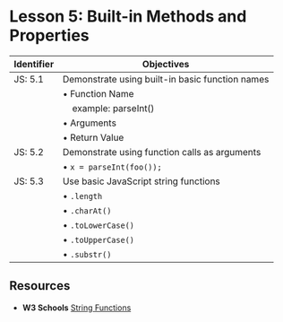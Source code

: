 # Lesson 5: Built-in Methods and Properties

Identifier   | Objectives
-------------|------------
JS: 5.1      | Demonstrate using built-in basic function names
             | &bull; Function Name
             | &nbsp;&nbsp;&nbsp;&nbsp;example: parseInt()
             | &bull; Arguments
             | &bull; Return Value
JS: 5.2      | Demonstrate using function calls as arguments
             | &bull; `x = parseInt(foo());`
JS: 5.3      | Use basic JavaScript string functions
             | &bull; `.length`
             | &bull; `.charAt()`
             | &bull; `.toLowerCase()`
             | &bull; `.toUpperCase()`
             | &bull; `.substr()`

## Resources

- __W3 Schools__ [String Functions](http://www.w3schools.com/jsref/jsref_obj_string.asp)
